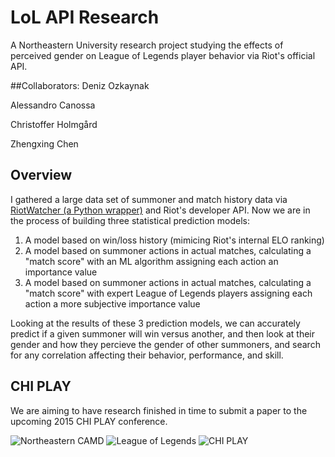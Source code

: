 LoL API Research
================

A Northeastern University research project studying the effects of perceived gender on League of Legends player behavior via Riot's official API.

##Collaborators:
Deniz Ozkaynak

Alessandro Canossa

Christoffer Holmgård

Zhengxing Chen

## Overview
I gathered a large data set of summoner and match history data via [RiotWatcher (a Python wrapper)](https://github.com/pseudonym117/Riot-Watcher) and Riot's developer API. Now we are in the process of building three statistical prediction models:
1. A model based on win/loss history (mimicing Riot's internal ELO ranking)
2. A model based on summoner actions in actual matches, calculating a "match score" with an ML algorithm assigning each action an importance value
3. A model based on summoner actions in actual matches, calculating a "match score" with expert League of Legends players assigning each action a more subjective importance value

Looking at the results of these 3 prediction models, we can accurately predict if a given summoner will win versus another, and then look at their gender and how they percieve the gender of other summoners, and search for any correlation affecting their behavior, performance, and skill.

## CHI PLAY
We are aiming to have research finished in time to submit a paper to the upcoming 2015 CHI PLAY conference.

![Northeastern CAMD](https://raw.github.com/Murkantilism/LoL_API_Research/dev/Screens/camd.png)
![League of Legends](https://raw.github.com/Murkantilism/LoL_API_Research/dev/Screens/lol.png)
![CHI PLAY](https://raw.github.com/Murkantilism/LoL_API_Research/dev/Screens/chiplay.png)
